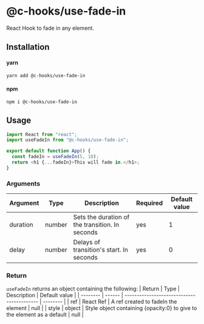 # @c-hooks/use-fade-in

React Hook to fade in any element.


## Installation

#### yarn

`yarn add @c-hooks/use-fade-in`

#### npm

`npm i @c-hooks/use-fade-in`

## Usage

```js
import React from "react";
import useFadeIn from "@c-hooks/use-fade-in";

export default function App() {
  const fadeIn = useFadeIn(5, 10);
  return <h1 {...fadeIn}>This will fade in.</h1>;
}
```

### Arguments

| Argument | Type   | Description                                | Required | Default value |
| -------- | ------ | ------------------------------------------ | -------- | ------------- |
| duration | number | Sets the duration of the transition. In seconds  | yes      | 1      |
| delay | number | Delays of transition's start. In seconds  | yes      | 0      |

### Return
`useFadeIn` returns an object containing the following:
| Return | Type   | Description                                | Default value |
| -------- | ------ | ------------------------------------------ | -------- |
| ref | React Ref | A ref created to fadeIn the element | null      |
| style | object | Style object containing {opacity:0} to give to the element as a default | null      |

